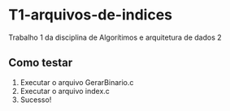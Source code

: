 # T1-arquivos-de-indices
Trabalho 1 da disciplina de Algorítimos e arquitetura de dados 2

## Como testar
1. Executar o arquivo GerarBinario.c
2. Executar o arquivo index.c
3. Sucesso!
